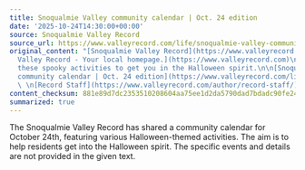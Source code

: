 ```yaml
---
title: Snoqualmie Valley community calendar | Oct. 24 edition
date: '2025-10-24T14:30:00+00:00'
source: Snoqualmie Valley Record
source_url: https://www.valleyrecord.com/life/snoqualmie-valley-community-calendar-oct-24-edition/
original_content: "[Snoqualmie Valley Record](https://www.valleyrecord.com)  \n[Snoqualmie
  Valley Record - Your local homepage.](https://www.valleyrecord.com)\n\nCheck out
  these spooky activities to get you in the Halloween spirit.\n\n[Snoqualmie Valley
  community calendar | Oct. 24 edition](https://www.valleyrecord.com/life/snoqualmie-valley-community-calendar-oct-24-edition/)
  \ \n[Record Staff](https://www.valleyrecord.com/author/record-staff/)"
content_checksum: 881e89d7dc2353510208604aa75ee1d2da5790dad7bdadc90fe24203d1ed0b34
summarized: true
---
```


The Snoqualmie Valley Record has shared a community calendar for October 24th, featuring various Halloween-themed activities. The aim is to help residents get into the Halloween spirit. The specific events and details are not provided in the given text.